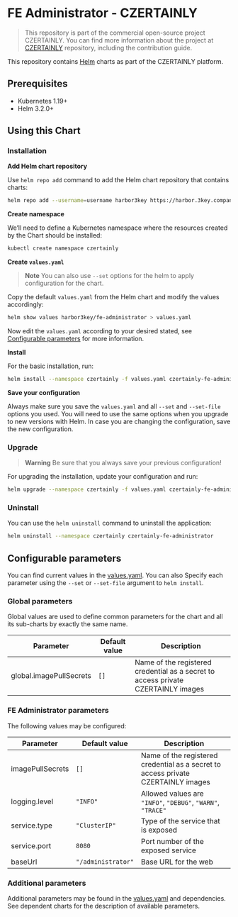 # FE Administrator - CZERTAINLY

> This repository is part of the commercial open-source project CZERTAINLY. You can find more information about the project at [CZERTAINLY](https://github.com/3KeyCompany/CZERTAINLY) repository, including the contribution guide.

This repository contains [Helm](https://helm.sh/) charts as part of the CZERTAINLY platform.

## Prerequisites
- Kubernetes 1.19+
- Helm 3.2.0+

## Using this Chart

### Installation

**Add Helm chart repository**

Use `helm repo add` command to add the Helm chart repository that contains charts:
```bash
helm repo add --username=username harbor3key https://harbor.3key.company/chartrepo/czertainly
```

**Create namespace**

We’ll need to define a Kubernetes namespace where the resources created by the Chart should be installed:
```bash
kubectl create namespace czertainly
```

**Create `values.yaml`**

> **Note**
> You can also use `--set` options for the helm to apply configuration for the chart.

Copy the default `values.yaml` from the Helm chart and modify the values accordingly:
```bash
helm show values harbor3key/fe-administrator > values.yaml
```
Now edit the `values.yaml` according to your desired stated, see [Configurable parameters](#configurable-parameters) for more information.

**Install**

For the basic installation, run:
```bash
helm install --namespace czertainly -f values.yaml czertainly-fe-administrator harbor3key/fe-administrator
```

**Save your configuration**

Always make sure you save the `values.yaml` and all `--set` and `--set-file` options you used. You will need to use the same options when you upgrade to new versions with Helm. In case you are changing the configuration, save the new configuration.

### Upgrade

> **Warning**
> Be sure that you always save your previous configuration!

For upgrading the installation, update your configuration and run:
```bash
helm upgrade --namespace czertainly -f values.yaml czertainly-fe-administrator harbor3key/fe-administrator
```

### Uninstall

You can use the `helm uninstall` command to uninstall the application:
```bash
helm uninstall --namespace czertainly czertainly-fe-administrator
```

## Configurable parameters

You can find current values in the [values.yaml](values.yaml).
You can also Specify each parameter using the `--set` or `--set-file` argument to `helm install`.

### Global parameters

Global values are used to define common parameters for the chart and all its sub-charts by exactly the same name.

| Parameter                   | Default value                | Description                                                                       |
|-----------------------------|------------------------------|-----------------------------------------------------------------------------------|
| global.imagePullSecrets     | `[]`                         | Name of the registered credential as a secret to access private CZERTAINLY images |

### FE Administrator parameters

The following values may be configured:

| Parameter        | Default value      | Description                                                                       |
|------------------|--------------------|-----------------------------------------------------------------------------------|
| imagePullSecrets | `[]`               | Name of the registered credential as a secret to access private CZERTAINLY images |
| logging.level    | `"INFO"`           | Allowed values are `"INFO"`, `"DEBUG"`, `"WARN"`, `"TRACE"`                       |
| service.type     | `"ClusterIP"`      | Type of the service that is exposed                                               |
| service.port     | `8080`             | Port number of the exposed service                                                |
| baseUrl          | `"/administrator"` | Base URL for the web                                                              |

### Additional parameters

Additional parameters may be found in the [values.yaml](values.yaml) and dependencies.
See dependent charts for the description of available parameters.